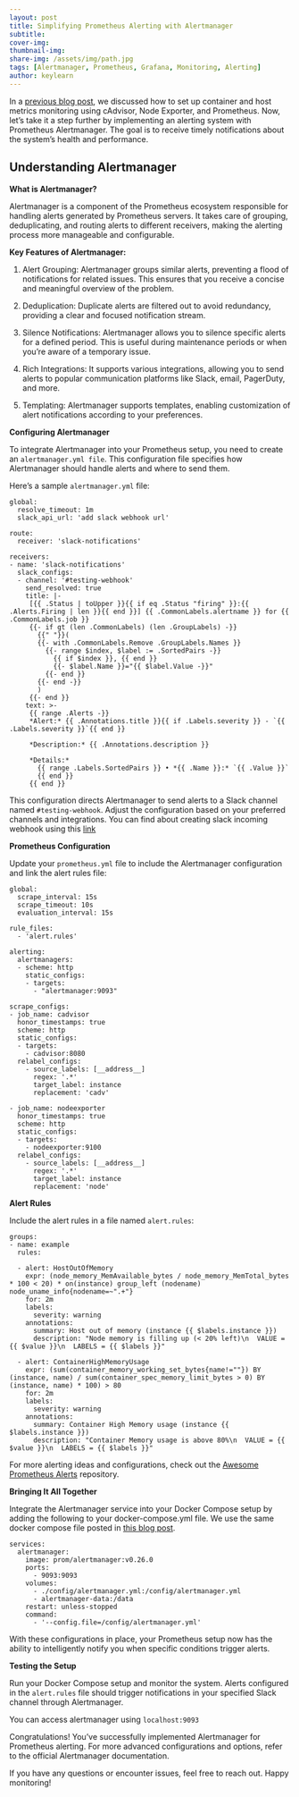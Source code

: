 ```yaml
---
layout: post
title: Simplifying Prometheus Alerting with Alertmanager
subtitle: 
cover-img: 
thumbnail-img: 
share-img: /assets/img/path.jpg
tags: [Alertmanager, Prometheus, Grafana, Monitoring, Alerting]
author: keylearn
---
```


In a [previous blog post](https://lahirumw.github.io/2025-01-30-monit-cadvisor-node-exp-prome/), we discussed how to set up container and host metrics monitoring using cAdvisor, Node Exporter, and Prometheus. Now, let’s take it a step further by implementing an alerting system with Prometheus Alertmanager. The goal is to receive timely notifications about the system’s health and performance.

## Understanding Alertmanager

**What is Alertmanager?**

Alertmanager is a component of the Prometheus ecosystem responsible for handling alerts generated by Prometheus servers. It takes care of grouping, deduplicating, and routing alerts to different receivers, making the alerting process more manageable and configurable.

**Key Features of Alertmanager:**

1. Alert Grouping: Alertmanager groups similar alerts, preventing a flood of notifications for related issues. This ensures that you receive a concise and meaningful overview of the problem.

2. Deduplication: Duplicate alerts are filtered out to avoid redundancy, providing a clear and focused notification stream.

3. Silence Notifications: Alertmanager allows you to silence specific alerts for a defined period. This is useful during maintenance periods or when you’re aware of a temporary issue.

4. Rich Integrations: It supports various integrations, allowing you to send alerts to popular communication platforms like Slack, email, PagerDuty, and more.

5. Templating: Alertmanager supports templates, enabling customization of alert notifications according to your preferences.

**Configuring Alertmanager**

To integrate Alertmanager into your Prometheus setup, you need to create an `alertmanager.yml file`. This configuration file specifies how Alertmanager should handle alerts and where to send them.

Here’s a sample `alertmanager.yml` file:

~~~
global:
  resolve_timeout: 1m
  slack_api_url: 'add slack webhook url'

route:
  receiver: 'slack-notifications'

receivers:
- name: 'slack-notifications'
  slack_configs:
  - channel: '#testing-webhook'
    send_resolved: true
    title: |-
     [{{ .Status | toUpper }}{{ if eq .Status "firing" }}:{{ .Alerts.Firing | len }}{{ end }}] {{ .CommonLabels.alertname }} for {{ .CommonLabels.job }}
     {{- if gt (len .CommonLabels) (len .GroupLabels) -}}
       {{" "}}(
       {{- with .CommonLabels.Remove .GroupLabels.Names }}
         {{- range $index, $label := .SortedPairs -}}
           {{ if $index }}, {{ end }}
           {{- $label.Name }}="{{ $label.Value -}}"
         {{- end }}
       {{- end -}}
       )
     {{- end }}
    text: >-
     {{ range .Alerts -}}
     *Alert:* {{ .Annotations.title }}{{ if .Labels.severity }} - `{{ .Labels.severity }}`{{ end }}

     *Description:* {{ .Annotations.description }}

     *Details:*
       {{ range .Labels.SortedPairs }} • *{{ .Name }}:* `{{ .Value }}`
       {{ end }}
     {{ end }}
~~~
	 
This configuration directs Alertmanager to send alerts to a Slack channel named `#testing-webhook`. Adjust the configuration based on your preferred channels and integrations.
You can find about creating slack incoming webhook using this [link](https://api.slack.com/messaging/webhooks)

**Prometheus Configuration**

Update your `prometheus.yml` file to include the Alertmanager configuration and link the alert rules file:

~~~
global:
  scrape_interval: 15s
  scrape_timeout: 10s
  evaluation_interval: 15s
  
rule_files:
  - 'alert.rules'

alerting:
  alertmanagers:
  - scheme: http
    static_configs:
    - targets:
      - "alertmanager:9093"

scrape_configs:
- job_name: cadvisor
  honor_timestamps: true
  scheme: http
  static_configs:
  - targets:
    - cadvisor:8080
  relabel_configs:
    - source_labels: [__address__]
      regex: '.*'
      target_label: instance
      replacement: 'cadv'

- job_name: nodeexporter
  honor_timestamps: true
  scheme: http
  static_configs:
  - targets:
    - nodeexporter:9100
  relabel_configs:
    - source_labels: [__address__]
      regex: '.*'
      target_label: instance
      replacement: 'node'
~~~
	  
**Alert Rules**

Include the alert rules in a file named `alert.rules`:

~~~
groups:
- name: example
  rules:

  - alert: HostOutOfMemory
    expr: (node_memory_MemAvailable_bytes / node_memory_MemTotal_bytes * 100 < 20) * on(instance) group_left (nodename) node_uname_info{nodename=~".+"}
    for: 2m
    labels:
      severity: warning
    annotations:
      summary: Host out of memory (instance {{ $labels.instance }})
      description: "Node memory is filling up (< 20% left)\n  VALUE = {{ $value }}\n  LABELS = {{ $labels }}"
   
  - alert: ContainerHighMemoryUsage
    expr: (sum(container_memory_working_set_bytes{name!=""}) BY (instance, name) / sum(container_spec_memory_limit_bytes > 0) BY (instance, name) * 100) > 80
    for: 2m
    labels:
      severity: warning
    annotations:
      summary: Container High Memory usage (instance {{ $labels.instance }})
      description: "Container Memory usage is above 80%\n  VALUE = {{ $value }}\n  LABELS = {{ $labels }}"
~~~

For more alerting ideas and configurations, check out the [Awesome Prometheus Alerts](https://samber.github.io/awesome-prometheus-alerts/) repository.

**Bringing It All Together**

Integrate the Alertmanager service into your Docker Compose setup by adding the following to your docker-compose.yml file. We use the same docker compose file posted in [this blog post](https://blog.devops.dev/simplifying-container-and-host-metrics-monitoring-with-cadvisor-node-exporter-and-prometheus-d8f486b0060b).

~~~
services:
  alertmanager:
    image: prom/alertmanager:v0.26.0
    ports:
      - 9093:9093
    volumes:
      - ./config/alertmanager.yml:/config/alertmanager.yml
      - alertmanager-data:/data
    restart: unless-stopped
    command:
      - '--config.file=/config/alertmanager.yml'
~~~
	  
With these configurations in place, your Prometheus setup now has the ability to intelligently notify you when specific conditions trigger alerts.

**Testing the Setup**

Run your Docker Compose setup and monitor the system. Alerts configured in the `alert.rules` file should trigger notifications in your specified Slack channel through Alertmanager.

You can access alertmanager using `localhost:9093`

Congratulations! You’ve successfully implemented Alertmanager for Prometheus alerting. For more advanced configurations and options, refer to the official Alertmanager documentation.

If you have any questions or encounter issues, feel free to reach out. Happy monitoring!